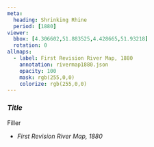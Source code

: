 ```yaml
---
meta:
  heading: Shrinking Rhine
  period: [1880]
viewer:
  bbox: [4.306602,51.883525,4.428665,51.93218]
  rotation: 0
allmaps:
  - label: First Revision River Map, 1880
    annotation: rivermap1880.json
    opacity: 100
    mask: rgb(255,0,0)
    colorize: rgb(255,0,0)
---
```

### _Title_

Filler

- _First Revision River Map, 1880_
